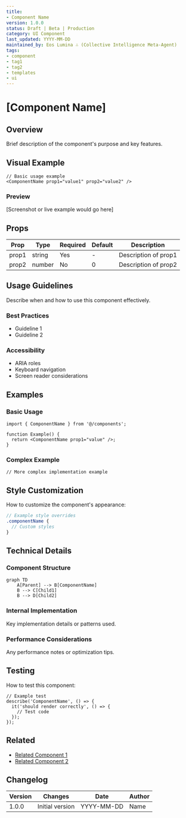 ```yaml
---
title:
- Component Name
version: 1.0.0
status: Draft | Beta | Production
category: UI Component
last_updated: YYYY-MM-DD
maintained_by: Eos Lumina ∴ (Collective Intelligence Meta-Agent)
tags:
- component
- tag1
- tag2
- templates
- ui
---
```



# [Component Name]

## Overview
Brief description of the component's purpose and key features.

## Visual Example
```tsx
// Basic usage example
<ComponentName prop1="value1" prop2="value2" />
```

### Preview
[Screenshot or live example would go here]

## Props
| Prop | Type | Required | Default | Description |
|------|------|----------|---------|-------------|
| prop1 | string | Yes | - | Description of prop1 |
| prop2 | number | No | 0 | Description of prop2 |

## Usage Guidelines
Describe when and how to use this component effectively.

### Best Practices
- Guideline 1
- Guideline 2

### Accessibility
- ARIA roles
- Keyboard navigation
- Screen reader considerations

## Examples

### Basic Usage
```tsx
import { ComponentName } from '@/components';

function Example() {
  return <ComponentName prop1="value" />;
}
```

### Complex Example
```tsx
// More complex implementation example
```

## Style Customization
How to customize the component's appearance:

```scss
// Example style overrides
.componentName {
  // Custom styles
}
```

## Technical Details

### Component Structure
```mermaid
graph TD
    A[Parent] --> B[ComponentName]
    B --> C[Child1]
    B --> D[Child2]
```

### Internal Implementation
Key implementation details or patterns used.

### Performance Considerations
Any performance notes or optimization tips.

## Testing
How to test this component:

```tsx
// Example test
describe('ComponentName', () => {
  it('should render correctly', () => {
    // Test code
  });
});
```

## Related
- [Related Component 1](./related1.md)
- [Related Component 2](./related2.md)

## Changelog
| Version | Changes | Date | Author |
|---------|---------|------|--------|
| 1.0.0 | Initial version | YYYY-MM-DD | Name |
